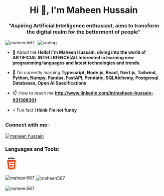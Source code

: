 <h1 align="center">Hi 👋, I'm Maheen Hussain</h1>
<h3 align="center">"Aspiring Artificial Intelligence enthusiast, aims to transform the digital realm for the betterment of people"</h3>

<img align="right" alt="coding" width="400" src="https://media.tenor.com/S59bPkT0pqcAAAAC/programming.gif">

<p align="left"> <img src="https://komarev.com/ghpvc/?username=maheen567&label=Profile%20views&color=0e75b6&style=flat" alt="maheen567" /> </p>

- 💬 About me **Hello! I'm Maheen Hussain, diving into the world of ARTIFICIAL INTELLIGENCE(AI).Interested in learning new programming languages and latest technologies and trends.**

- 🌱 I’m currently learning **Typescript, Node.js, React, Next.js, Tailwind, Python, Numpy, Pandas, FastAPI, Pendatic, SQLAlchemy, Postgresql Databases, Open AI Specifications**

- 📫 How to reach me **http://www.linkedin.com/in/maheen-hussain-931388301**

- ⚡ Fun fact **I think I'm not funny**

<h3 align="left">Connect with me:</h3>
<p align="left">
<a href="https://linkedin.com/in/maheen hussain" target="blank"><img align="center" src="https://raw.githubusercontent.com/rahuldkjain/github-profile-readme-generator/master/src/images/icons/Social/linked-in-alt.svg" alt="maheen hussain" height="30" width="40" /></a>
</p>

<h3 align="left">Languages and Tools:</h3>
<p align="left"> <a href="https://www.w3.org/html/" target="_blank" rel="noreferrer"> <img src="https://raw.githubusercontent.com/devicons/devicon/master/icons/html5/html5-original-wordmark.svg" alt="html5" width="40" height="40"/> </a> </p>

<p><img align="left" src="https://github-readme-stats.vercel.app/api/top-langs?username=maheen567&show_icons=true&locale=en&layout=compact" alt="maheen567" /></p>

<p>&nbsp;<img align="center" src="https://github-readme-stats.vercel.app/api?username=maheen567&show_icons=true&locale=en" alt="maheen567" /></p>

<p><img align="center" src="https://github-readme-streak-stats.herokuapp.com/?user=maheen567&" alt="maheen567" /></p>

